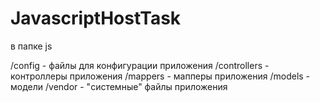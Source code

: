 # JavascriptHostTask

в папке js

/config - файлы для конфигурации приложения
/controllers - контроллеры приложения
/mappers - мапперы приложения
/models - модели
/vendor - "системные" файлы приложения
